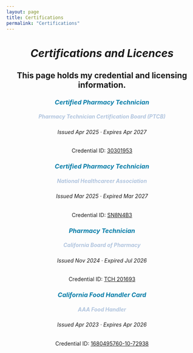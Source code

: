 ```yaml
---
layout: page 
title: Certifications 
permalink: "Certifications"
---
```

<h1 style="text-align: center;">
  <i>Certifications and Licences</i></h1>
<h2 style="text-align: center;"> This page holds my credential and licensing information.</h2>


<h3 style="color: #007BA7; font-style: italic; text-align: center;" >
Certified Pharmacy Technician</h3>
<h5 style="color: #B0C4DE; font-style: italic; text-align: center;" >
  <i>Pharmacy Technician Certification Board (PTCB)</i></h5>
<h6 style="text-align: center;">
Issued Apr 2025 · Expires Apr 2027 </h6>
<p style="text-align: center;">
  Credential ID: <a href="/assets/img/CPhT%20PTCB.png" target="_blank">30301953</a>
</p>

<h3 style="color: #007BA7; font-style: italic; text-align: center;" >
Certified Pharmacy Technician</h3>
<h5 style="color: #B0C4DE; font-style: italic; text-align: center;" >
  <i>National Healthcareer Association</i></h5>
<h6 style="text-align: center">
Issued Mar 2025 · Expired Mar 2027 </h6>
<p style="text-align: center;">
Credential ID:  <a href="/assets/img/Certificate%20-%20ExCPT.png" target="_blank">SN8N4B3</a>
</p>

<h3 style="color: #007BA7; font-style: italic; text-align: center;" >
Pharmacy Technician</h3>
<h5 style="color: #B0C4DE; font-style: italic; text-align: center;" >
  <i>California Board of Pharmacy</i></h5>
<h6 style="text-align: center;">
Issued Nov 2024 · Expired Jul 2026 </h6>
<p style="text-align: center;">
Credential ID:  <a href="/assets/img/CaBOP.png" target="_blank">TCH 201693</a>
</p>


<h3 style="color: #007BA7; font-style: italic; text-align: center;" >
California Food Handler Card</h3>
<h5 style="color: #B0C4DE; font-style: italic; text-align: center;" >
  <i>AAA Food Handler</i></h5>
<h6 style= "text-align: center;" >
Issued Apr 2023 · Expires Apr 2026 </h6>
<p style="text-align: center;">
Credential ID: <a href="https://arimariemoya.com/assets/img/FoodHandlersCard.png" target="_blank">1680495760-10-72938</a>
</p>
